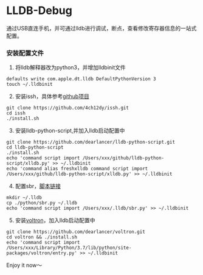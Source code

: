# LLDB-Debug
通过USB直连手机，并可通过lldb进行调试，断点，查看修改寄存器信息的一站式配置。
### 安装配置文件
1. 将lldb解释器改为python3，并增加lldbinit文件
```
defaults write com.apple.dt.lldb DefaultPythonVersion 3
touch ~/.lldbinit
```
2. 安装issh，具体参考[github项目](https://github.com/4ch12dy/issh)
```
git clone https://github.com/4ch12dy/issh.git
cd issh
./install.sh
```
3. 安装lldb-python-script,并加入lldb启动配置中
```
git clone https://github.com/dearlancer/lldb-python-script.git
cd lldb-python-script
./install.sh
echo 'command script import /Users/xxx/github/lldb-python-script/xlldb.py' >> ~/.lldbinit
echo 'command alias freshxlldb command script import /Users/xxx/github/lldb-python-script/xlldb.py' >> ~/.lldbinit
```
4. 配置sbr，[脚本链接](https://github.com/dearlancer/LLDB-Debug/python/sbr.py)
```
mkdir ~/.lldb
cp ./python/sbr.py ~/.lldb
echo 'command script import /Users/xxx/.lldb/sbr.py' >> ~/.lldbinit
```
5. 安装[voltron](https://github.com/dearlancer/voltron.git)，加入lldb启动配置中
```
git clone https://github.com/dearlancer/voltron.git
cd voltron && ./install.sh
echo 'command script import /Users/xxx/Library/Python/3.7/lib/python/site-packages/voltron/entry.py' >> ~/.lldbinit
```
Enjoy it now～
